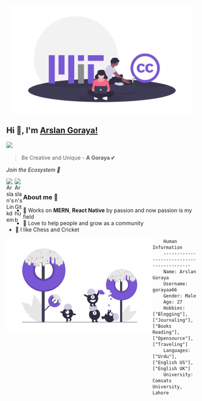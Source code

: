 <p align="center">
    <img src="TopImage.png" width="480px"/>    
</p>

## Hi 👋, I'm [Arslan Goraya!](https://www.linkedin.com/in/arslan-goraya-138b10198/) 

<!-- HeadLine !-->
<img src="https://readme-typing-svg.herokuapp.com/?font=Algerians&color=FF3A61&width=500&lines=Frontend, Backend+Mobile+App+Magic....">
    
> Be Creative and Unique - **A Goraya** 💕



<!-- Social Links !-->
 _Join the Ecosystem 💫_

<a href="https://www.linkedin.com/in/arslan-goraya-138b10198/">
  <img align="left" alt="Arslan's Linkdein" width="22px" src="https://cdn.jsdelivr.net/npm/simple-icons@v3/icons/linkedin.svg" />
</a>
<a href="https://github.com/gorayaa66">
  <img align="left" alt="Arslan's Github" width="22px" src="https://cdn.jsdelivr.net/npm/simple-icons@v3/icons/github.svg" />
</a>

<br/>

### About me 🚀
- 🌱 Works on **MERN**, **React Native** by passion and now passion is my field
- 👯 Love to help people and grow as a community
- 👣 I like Chess and Cricket

<img align="left" src="DreamImage.png" height="250px"/>

```
    Human Information
    ------------------------------------------
    Name: Arslan Goraya
    Username: gorayaa66
    Gender: Male
    Age: 27
    Hobbies: ["Blogging"], ["Journaling"], ["Books Reading"], ["Opensource"],["Traveling"]
    Languages: ["Urdu"], ["English US"], ["English UK"]
    University: Comsats University, Lahore
```

<br>



